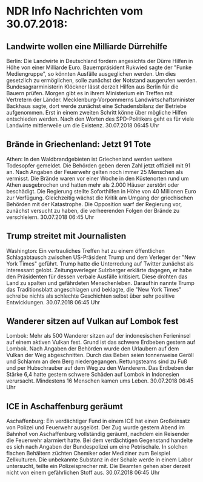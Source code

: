# NDR Info Nachrichten vom 30.07.2018:


## Landwirte wollen eine Milliarde Dürrehilfe
Berlin:	Die Landwirte in Deutschland fordern angesichts der Dürre Hilfen in Höhe von einer Milliarde Euro. Bauernpräsident Rukwied sagte der "Funke Mediengruppe", so könnten Ausfälle ausgeglichen werden. Um dies gesetzlich zu ermöglichen, solle zunächst der Notstand ausgerufen werden. Bundesagrarministerin Klöckner lässt derzeit Hilfen aus Berlin für die Bauern prüfen. Morgen gibt es in ihrem Ministerium ein Treffen mit Vertretern der Länder. Mecklenburg-Vorpommerns Landwirtschaftsminister Backhaus sagte, dort werde zunächst eine Schadensbilanz der Betriebe aufgenommen. Erst in einem zweiten Schritt könne über mögliche Hilfen entschieden werden. Nach den Worten des SPD-Politikers geht es für viele Landwirte mittlerweile um die Existenz. 30.07.2018 06:45 Uhr 

## Brände in Griechenland: Jetzt 91 Tote
Athen: In den Waldbrandgebieten ist Griechenland werden weitere Todesopfer gemeldet. Die Behörden geben deren Zahl jetzt offiziell mit 91 an. Nach Angaben der Feuerwehr gelten noch immer 25 Menschen als vermisst. Die Brände waren vor einer Woche in den Küstenorten rund um Athen ausgebrochen und hatten mehr als 2.000 Häuser zerstört oder beschädigt. Die Regierung stellte Soforthilfen in Höhe von 40 Millionen Euro zur Verfügung. Gleichzeitig wächst die Kritik am Umgang der griechischen Behörden mit der Katastrophe. Die Opposition warf der Regierung vor, zunächst versucht zu haben, die verheerenden Folgen der Brände zu verschleiern. 30.07.2018 06:45 Uhr 

## Trump streitet mit Journalisten
Washington: Ein vertrauliches Treffen hat zu einem öffentlichen Schlagabtausch zwischen US-Präsident Trump und dem Verleger der "New York Times" geführt. Trump hatte die Unterredung auf Twitter zunächst als interessant gelobt. Zeitungsverleger Sulzberger erklärte dagegen, er habe den Präsidenten für dessen verbale Ausfälle kritisiert. Diese drohten das Land zu spalten und gefährdeten Menschenleben. Daraufhin nannte Trump das Traditionsblatt angeschlagen und beklagte, die "New York Times" schreibe nichts als schlechte Geschichten selbst über sehr positive Entwicklungen. 30.07.2018 06:45 Uhr 

## Wanderer sitzen auf Vulkan auf Lombok fest
Lombok:	Mehr als 500 Wanderer sitzen auf der indonesischen Ferieninsel auf einem aktiven Vulkan fest. Grund ist das schwere Erdbeben gestern auf Lombok. Nach Angaben der Behörden wurde den Urlaubern auf dem Vulkan der Weg abgeschnitten. Durch das Beben seien tonnenweise Geröll und Schlamm an dem Berg niedergegangen. Rettungsteams sind zu Fuß und per Hubschrauber auf dem Weg zu den Wanderern. Das Erdbeben der Stärke 6,4 hatte gestern schwere Schäden auf Lombok in Indonesien verursacht. Mindestens 16 Menschen kamen ums Leben. 30.07.2018 06:45 Uhr 

## ICE in Aschaffenburg geräumt
Aschaffenburg: Ein verdächtiger Fund in einem ICE hat einen Großeinsatz von Polizei und Feuerwehr ausgelöst. Der Zug wurde gestern Abend im Bahnhof von Aschaffenburg vollständig geräumt, nachdem ein Reisender die Feuerwehr alarmiert hatte. Bei dem verdächtigen Gegenstand handelte es sich nach Angaben der Bundespolizei um eine Petrischale. In solchen flachen Behältern züchten Chemiker oder Mediziner zum Beispiel Zellkulturen. Die unbekannte Substanz in der Schale werde in einem Labor untersucht, teilte ein Polizeisprecher mit. Die Beamten gehen aber derzeit nicht von einem gefährlichen Stoff aus. 30.07.2018 06:45 Uhr 
